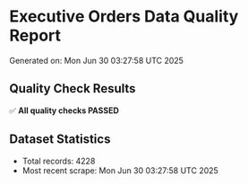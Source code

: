 # Executive Orders Data Quality Report
Generated on: Mon Jun 30 03:27:58 UTC 2025

## Quality Check Results
✅ **All quality checks PASSED**

## Dataset Statistics
- Total records: 4228
- Most recent scrape: Mon Jun 30 03:27:58 UTC 2025
